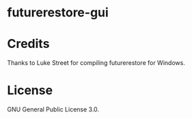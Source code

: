 # futurerestore-gui

# Credits
Thanks to Luke Street for compiling futurerestore for Windows.


# License 

GNU General Public License 3.0.
